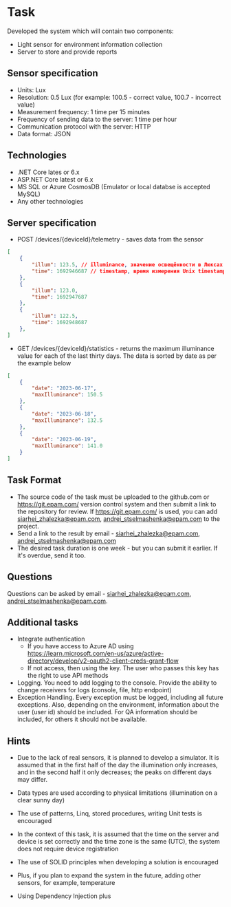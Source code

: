 # Task

Developed the system which will contain two components:

* Light sensor for environment information collection
* Server to store and provide reports

## Sensor specification

* Units: Lux
* Resolution: 0.5 Lux (for example: 100.5 - correct value, 100.7 - incorrect value)
* Measurement frequency: 1 time per 15 minutes
* Frequency of sending data to the server: 1 time per hour
* Communication protocol with the server: HTTP
* Data format: JSON

## Technologies
- .NET Core lates or 6.x
- ASP.NET Core latest or 6.x
- MS SQL or Azure CosmosDB (Emulator or local databse is accepted MySQL)
- Any other technologies

## Server specification

* POST /devices/{deviceId}/telemetry - saves data from the sensor

```json
[
    {
        "illum": 123.5, // illuminance, значение освещённости в Люксах
        "time": 1692946687 // timestamp, время измерения Unix timestamp
    },
    {
        "illum": 123.0,
        "time": 1692947687
    },
    {
        "illum": 122.5,
        "time": 1692948687
    },
]
```

* GET /devices/{deviceId}/statistics - returns the maximum illuminance value for each of the last thirty days. The data is sorted by date as per the example below

```json
[
    {
        "date": "2023-06-17",
        "maxIlluminance": 150.5
    },
    {
        "date": "2023-06-18",
        "maxIlluminance": 132.5
    },
    {
        "date": "2023-06-19",
        "maxIlluminance": 141.0
    }
]
```

## Task Format
- The source code of the task must be uploaded to the github.com or https://git.epam.com/ version control system and then submit a link to the repository for review. If https://git.epam.com/ is used, you can add siarhei_zhalezka@epam.com, andrei_stselmashenka@epam.com to the project.
- Send a link to the result by email - siarhei_zhalezka@epam.com, andrei_stselmashenka@epam.com
- The desired task duration is one week - but you can submit it earlier. If it's overdue, send it too.

## Questions
Questions can be asked by email - siarhei_zhalezka@epam.com, andrei_stselmashenka@epam.com.

## Additional tasks

- Integrate authentication
     - If you have access to Azure AD using https://learn.microsoft.com/en-us/azure/active-directory/develop/v2-oauth2-client-creds-grant-flow
     - If not access, then using the key. The user who passes this key has the right to use API methods
- Logging. You need to add logging to the console. Provide the ability to change receivers for logs (console, file, http endpoint)
- Exception Handling. Every exception must be logged, including all future exceptions. Also, depending on the environment, information about the user (user id) should be included. For QA information should be included, for others it should not be available.

## Hints

- Due to the lack of real sensors, it is planned to develop a simulator. It is assumed that in the first half of the day the illumination only increases, and in the second half it only decreases; the peaks on different days may differ.

- Data types are used according to physical limitations (illumination on a clear sunny day)

- The use of patterns, Linq, stored procedures, writing Unit tests is encouraged

- In the context of this task, it is assumed that the time on the server and device is set correctly and the time zone is the same (UTC), the system does not require device registration

- The use of SOLID principles when developing a solution is encouraged

- Plus, if you plan to expand the system in the future, adding other sensors, for example, temperature

- Using Dependency Injection plus